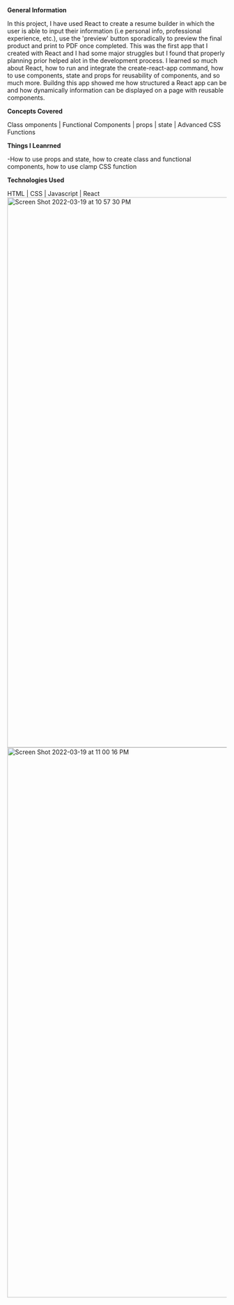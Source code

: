 **General Information**

In this project, I have used React to create a resume builder in which the user is able to input their information (i.e personal info, professional experience, etc.), use the 'preview' button sporadically to preview the final product and print to PDF once completed. This was the first app that I created with React and I had some major struggles but I found that properly planning prior helped alot in the development process. I learned so much about React, how to run and integrate the create-react-app command, how to use components, state and props for reusability of components, and so much more. Buildng this app showed me how structured a React app can be and how dynamically information can be displayed on a page with reusable components.
 
**Concepts Covered** 

Class omponents | Functional Components | props | state | Advanced CSS Functions 

**Things I Leanrned**

-How to use props and state, how to create class and functional components, how to use clamp CSS function

**Technologies Used**

HTML | CSS | Javascript | React
<img width="1262" alt="Screen Shot 2022-03-19 at 10 57 30 PM" src="https://user-images.githubusercontent.com/89426886/159146074-e0912bb0-0739-4a9c-93cf-a2ff412fd195.png">
<img width="1262" alt="Screen Shot 2022-03-19 at 11 00 16 PM" src="https://user-images.githubusercontent.com/89426886/159146147-9cb331e2-779d-466d-9f96-5aaf690dcd3f.png">
